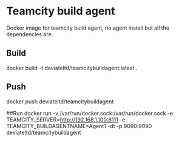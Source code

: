 # Teamcity build agent
Docker image for teamcity build agent, no agent install but all the dependencies are.

## Build
docker build -t deviateltd/teamcitybuildagent:latest  .

## Push
docker push deviateltd/teamcitybuildagent

##Run
docker run -v /var/run/docker.sock:/var/run/docker.sock -e TEAMCITY_SERVER=http://192.168.1.100:8111 -e TEAMCITY_BUILDAGENTNAME=Agent1 -dt -p 9090:9090 deviateltd/teamcitybuildagent